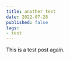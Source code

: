 ```yaml
---
title: another test
date: 2022-07-28
published: false
tags:
- test
---
```


This is a test post again. 